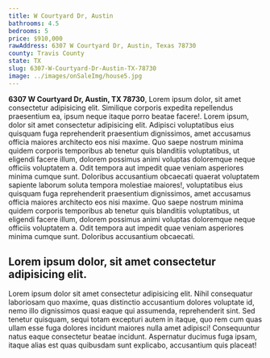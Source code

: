 ```yaml
---
title: W Courtyard Dr, Austin
bathrooms: 4.5
bedrooms: 5
price: $910,000
rawAddress: 6307 W Courtyard Dr, Austin, Texas 78730
county: Travis County
state: TX
slug: 6307-W-Courtyard-Dr-Austin-TX-78730
image: ../images/onSaleImg/house5.jpg
---
```


**6307 W Courtyard Dr, Austin, TX 78730**, Lorem ipsum dolor, sit amet consectetur adipisicing elit. Similique corporis expedita repellendus praesentium ea, ipsum neque itaque porro beatae facere!. Lorem ipsum, dolor sit amet consectetur adipisicing elit. Adipisci voluptatibus eius quisquam fuga reprehenderit praesentium dignissimos, amet accusamus officia maiores architecto eos nisi maxime. Quo saepe nostrum minima quidem corporis temporibus ab tenetur quis blanditiis voluptatibus, ut eligendi facere illum, dolorem possimus animi voluptas doloremque neque officiis voluptatem a. Odit tempora aut impedit quae veniam asperiores minima cumque sunt. Doloribus accusantium obcaecati quaerat voluptatem sapiente laborum soluta tempora molestiae maiores!, voluptatibus eius quisquam fuga reprehenderit praesentium dignissimos, amet accusamus officia maiores architecto eos nisi maxime. Quo saepe nostrum minima quidem corporis temporibus ab tenetur quis blanditiis voluptatibus, ut eligendi facere illum, dolorem possimus animi voluptas doloremque neque officiis voluptatem a. Odit tempora aut impedit quae veniam asperiores minima cumque sunt. Doloribus accusantium obcaecati.

## Lorem ipsum dolor, sit amet consectetur adipisicing elit.

Lorem ipsum dolor sit amet consectetur adipisicing elit. Nihil consequatur laboriosam quo maxime, quas distinctio accusantium dolores voluptate id, nemo illo dignissimos quasi eaque qui assumenda, reprehenderit sint. Sed tenetur quisquam, sequi totam excepturi autem in itaque, quo rem cum quas ullam esse fuga dolores incidunt maiores nulla amet adipisci! Consequuntur natus eaque consectetur beatae incidunt. Aspernatur ducimus fuga ipsam, itaque alias est quas quibusdam sunt explicabo, accusantium quis placeat!

